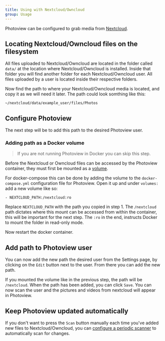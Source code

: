 ```yaml
---
title: Using with Nextcloud/Owncloud
group: Usage
---
```


Photoview can be configured to grab media from [Nextcloud](https://nextcloud.com/).

## Locating Nextcloud/Owncloud files on the filesystem

All files uploaded to Nextcloud/Owncloud are located in the folder called `data/` at the location where Nextcloud/Owncloud is installed.
Inside that folder you will find another folder for each Nextcloud/Owncloud user.
All files uploaded by a user is located inside their respective folders.

Now find the path to where your Nextcloud/Owncloud media is located, and copy it as we will need it later.
The path could look somthing like this:

    ~/nextcloud/data/example_user/files/Photos

## Configure Photoview

The next step will be to add this path to the desired Photoview user.

### Adding path as a Docker volume

> If you are not running Photoview in Docker you can skip this step.

Before the Nextcloud or Owncloud files can be accessed by the Photoview container,
they must first be mounted as a [volume](https://docs.docker.com/storage/volumes/).

For docker-compose this can be done by adding the volume to the `docker-compose.yml` configuration file for Photoview.
Open it up and under `volumes:` add a new volume like so:

    - NEXTCLOUD_PATH:/nextcloud:ro

Replace `NEXTCLOUD_PATH` with the path you copied in step 1.
The `/nextcloud` path dictates where this mount can be accessed from within the container, this will be important for the next step.
The `:ro` in the end, instructs Docker to mount the folder in read-only mode.

Now restart the docker container.

## Add path to Photoview user

You can now add the new path the desired user from the Settings page,
by clicking on the `Edit` button next to the user.
From there you can add the new path.

If you mounted the volume like in the previous step, the path will be `/nextcloud`.
When the path has been added, you can click `Save`.
You can now scan the user and the pictures and videos from nextcloud will appear in Photoview.

## Keep Photoview updated automatically

If you don't want to press the `Scan` button manually each time you've added new files to Nextcloud/Owncloud, you can [configure a periodic scanner](/docs/usage-settings/#periodic-scanner) to automatically scan for changes.
